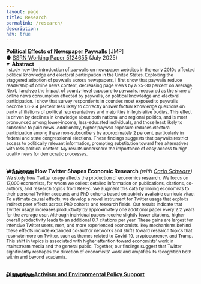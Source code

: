 ```yaml
---
layout: page
title: Research
permalink: /research/
description: 
nav: true
---
```


<!--### Work in Progress-->

<!--<p></p>-->
<!--<a href="{{'/assets/pdf/Paywalls_Paper_2025-02.pdf' | prepend: site.baseurl | prepend: site.url }}" target="_blank"><b>Political Effects of Newspaper Paywalls</b></a> <sub><sup>(Presented at Meeting of Young Economists 2023 in Turin, Italy)</sup></sub><br/>-->
<a href="{{'/assets/pdf/Paywalls_Paper_2025_07.pdf' | prepend: site.baseurl | prepend: site.url }}" target="_blank"><strong>Political Effects of Newspaper Paywalls</strong></a> [JMP]<br/>
&#9679; <a href="https://papers.ssrn.com/sol3/papers.cfm?abstract_id=5124655" target="_blank">SSRN Working Paper 5124655</a> (July 2025)<br/>
<!--&#9679; <a href="{{'/assets/pdf/Paywalls_Paper_2025_07.pdf' | prepend: site.baseurl | prepend: site.url }}" target="_blank">PDF</a>-->
<!--&#9679; <b>Presentations (selected):</b> EEA Congress 2025 (Bordeaux), Political Economy Workshop (Harvard), Political Economy Workshop (Bocconi), European Meeting of Young Economists 2023 (Turin) -->
<details open style="margin-top: -1em;">
<summary><b>Abstract</b></summary>
<small>I study how the introduction of paywalls on newspaper websites in the early 2010s affected political knowledge and electoral participation in the United States. 
        Exploiting the staggered adoption of paywalls across newspapers, I first show that paywalls reduce readership of online news content, decreasing page views by a 25-30 percent on average.
        Next, I analyze the impact of county-level exposure to paywalls, measured as the share of online news consumption affected by paywalls, on political knowledge and electoral participation.
        I show that survey respondents in counties most exposed to paywalls become 1.6-2.4 percent less likely to correctly answer factual knowledge questions on party affiliations of political representatives and majorities in legislative bodies. 
        This effect is driven by declines in knowledge about both national and regional politics, and is most pronounced among lower-income, less-educated individuals, and those least likely to subscribe to paid news. 
        Additionally, higher paywall exposure reduces electoral participation among these non-subscribers by approximately 2 percent, particularly in federal and state congressional elections. 
        These findings suggests that paywalls restrict access to politically relevant information, prompting substitution toward free alternatives with less political content. 
		My results underscore the importance of easy access to high-quality news for democratic processes.</small>
</details>
<!---->

<div style="margin-top: 30px;"></div>
<strong>\#Science: How Twitter Shapes Economic Research</strong><i> (with <a href="https://carloschwarz.eu/about/" target="_blank">Carlo Schwarz</a>)</i>
<details open style="margin-top: -1em;">
<summary><b>Abstract</b></summary>
<small>We study how Twitter usage affects the production of economics research. 
		We focus on 17,000 economists, for whom we collect detailed information on publications, citations, co-authors, and research topics from RePEc. 
		We augment this data by linking economists to their personal Twitter accounts and PhD cohorts based on publicly available curricula vitae. 
		To estimate causal effects, we develop a novel instrument for Twitter usage that exploits indirect peer effects across PhD cohorts and research fields. 
		Our results indicate that Twitter usage increases productivity by approximately one additional paper every 2.2 years for the average user. 
		Although individual papers receive slightly fewer citations, higher overall productivity leads to an additional 8.7 citations per year. 
		These gains are largest for intensive Twitter users, men, and more experienced economists. 
		Key mechanisms behind these effects include expanded co-author networks and shifts toward research topics that resonate more on Twitter, such as themes related to Covid-19, cryptocurrency, and Trump. 
		This shift in topics is associated with higher attention toward economists’ work in mainstream media and the general public. 
		Together, our findings suggest that Twitter significantly reshapes the direction of economists' work and amplifies its recognition both within and beyond academia.</small>
</details>



<div style="margin-top: 30px;"></div>
<a href="{{'/assets/pdf/Protests_Paper_2025_07.pdf' | prepend: site.baseurl | prepend: site.url }}" target="_blank"><strong>Disruptive Activism and Environmental Policy Support</strong></a><br/>
<!--&#9679; <a href="{{'/assets/pdf/Protests_Paper_2025_07.pdf' | prepend: site.baseurl | prepend: site.url }}" target="_blank">PDF</a>-->
<details style="margin-top: -1em;">
<summary><b>Abstract</b></summary>
<small>Social movements may choose disruptive forms of protest to attract controversy, increasing public attention at the cost of negative sentiment toward itself and ideologically similar groups. 
This paper analyzes the short-term effects of such protests carried out by the <i>Last Generation</i>, a German environmental activist group known for blocking roads and covering public structures in orange paint. 
Combining detailed data on protests with large-scale survey responses, I exploit the timing and location of protests to identify causal effects on environmental attitudes and support for the Green Party.
The results indicate no direct impact of the protests themselves. 
Instead, short-lived increases in Green Party support and environmental concerns emerge immediately before the protests, concentrated among politically informed respondents and accompanied by increased urban-rural polarization. 
These findings suggest that external news events likely shape both local attitudes and local propensities to protest.</small>
</details>